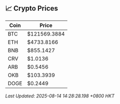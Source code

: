 ## 📈 Crypto Prices

| Coin | Price |
| ---- | ----- |
| BTC | $121569.3884 |
| ETH | $4733.8166 |
| BNB | $855.1427 |
| CRV | $1.0136 |
| ARB | $0.5456 |
| OKB | $103.3939 |
| DOGE | $0.2449 |

_Last Updated: 2025-08-14 14:28:28.198 +0800 HKT_